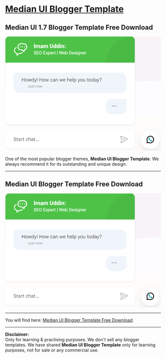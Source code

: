 <h1><a href='https://www.imamuddinwp.com/2024/03/median-ui-blogger-template-free-download.html'>Median UI Blogger Template</a></h1>
<h2>Median UI 1.7 Blogger Template Free Download</h2>
<a href="https://imamuddinwp.blogspot.com/" target="_blank"> <img src="https://github.com/imamuddinwp/WhatsApp-chat-HTML-code-for-website/blob/main/WhatsApp-chat-HTML-code-for-website.png" alt="WhatsApp chat HTML code for Blogger" /></a>
<p>One of the most popular blogger themes, <strong>Median UI Blogger Template</strong>. We always recommend it for its outstanding and unique design.</p>
<hr>
<h2>Median UI Blogger Template Free Download</h2>
<a href="https://imamuddinwp.blogspot.com/" target="_blank"> <img src="https://github.com/imamuddinwp/WhatsApp-chat-HTML-code-for-website/blob/main/WhatsApp-chat-HTML-code-for-website.png" alt="WhatsApp chat HTML code for Blogger" /></a>
<hr>
<p>You will find here: <a href='https://www.imamuddinwp.com/2024/03/median-ui-blogger-template-free-download.html'>Median UI Blogger Template Free Download</a>.</p> <hr>

<p><b>Disclaimer:</b><br>Only for learning & practising purposes. We don't sell any blogger templates. We have shared <b>Median UI Blogger Template</b> only for learning purposes, not for sale or any commercial use.</p>
